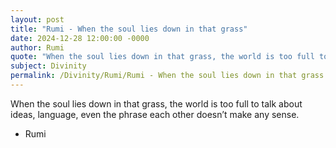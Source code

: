 ```yaml
---
layout: post
title: "Rumi - When the soul lies down in that grass"
date: 2024-12-28 12:00:00 -0000
author: Rumi
quote: "When the soul lies down in that grass, the world is too full to talk about ideas, language, even the phrase each other doesn’t make any sense."
subject: Divinity
permalink: /Divinity/Rumi/Rumi - When the soul lies down in that grass
---
```


When the soul lies down in that grass, the world is too full to talk about ideas, language, even the phrase each other doesn’t make any sense.

- Rumi
